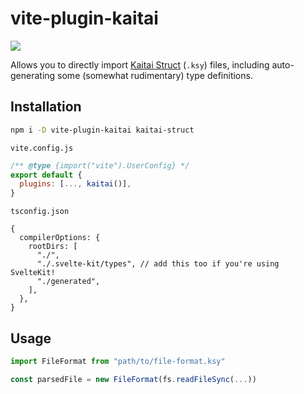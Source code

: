 # vite-plugin-kaitai

![](https://img.shields.io/npm/v/vite-plugin-kaitai)

Allows you to directly import [Kaitai Struct](https://kaitai.io/) (`.ksy`) files,
including auto-generating some (somewhat rudimentary) type definitions.

## Installation

```sh
npm i -D vite-plugin-kaitai kaitai-struct
```

`vite.config.js`

```js
/** @type {import("vite").UserConfig} */
export default {
  plugins: [..., kaitai()],
}
```

`tsconfig.json`

```json5
{
  compilerOptions: {
    rootDirs: [
      "./",
      "./.svelte-kit/types", // add this too if you're using SvelteKit!
      "./generated",
    ],
  },
}
```

## Usage

```typescript
import FileFormat from "path/to/file-format.ksy"

const parsedFile = new FileFormat(fs.readFileSync(...))
```
